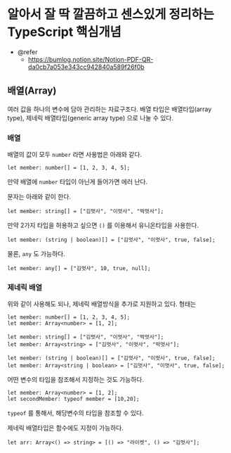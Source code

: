 # 알아서 잘 딱 깔끔하고 센스있게 정리하는 TypeScript 핵심개념

- @refer
  - https://bumlog.notion.site/Notion-PDF-QR-da0cb7a053e343cc942840a589f26f0b

## 배열(Array)

여러 값을 하나의 변수에 담아 관리하는 자료구조다.
배열 타입은 배열타입(array type), 제네릭 배열타입(generic array type) 으로 나눌 수 있다.

### 배열

배열의 값이 모두 `number` 라면 사용법은 아래와 같다.

```
let member: number[] = [1, 2, 3, 4, 5];
```

만약 배열에 `number` 타입이 아닌게 들어가면 에러 난다.

문자는 아래와 같이 한다.

```
let member: string[] = ["김멋사", "이멋사", "박멋사"];
```

만약 2가지 타입을 허용하고 싶으면 `()` 를 이용해서 유니온타입을 사용한다.

```
let member: (string | boolean)[] = ["김멋사", "이멋사", true, false];
```

물론, `any` 도 가능하다.

```
let member: any[] = ["김멋사", 10, true, null];
```

### 제네릭 배열

위와 같이 사용해도 되나, 제네릭 배열방식을 추가로 지원하고 있다. 형태는

```
let member: number[] = [1, 2, 3, 4, 5];
let member: Array<number> = [1, 2];

let member: string[] = ["김멋사", "이멋사", "박멋사"];
let member: Array<string> = ["김멋사", "이멋사", "박멋사"];

let member: (string | boolean)[] = ["김멋사", "이멋사", true, false];
let member: Array<string | boolean> = ["김멋사", "이멋사", true, false];
```

어떤 변수의 타입을 참조해서 지정하는 것도 가능하다.

```
let member: Array<number> = [1, 2];
let secondMember: typeof member = [10,20];
```

`typeof` 를 통해서, 해당변수의 타입을 참조할 수 있다.

제네릭 배열타입은 함수에도 지정이 가능하다.

```
let arr: Array<() => string> = [() => "라이켓", () => "김멋사"];
```
